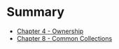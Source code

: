 # Summary

- [Chapter 4 - Ownership](./04-ownership.md)
- [Chapter 8 - Common Collections](./08-common-collections.md)
